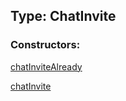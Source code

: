 ## Type: ChatInvite  

### Constructors:

[chatInviteAlready](../constructors/chatInviteAlready.md)  

[chatInvite](../constructors/chatInvite.md)  

